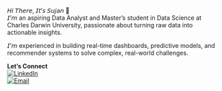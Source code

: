 𝘏𝘪 𝘛𝘩𝘦𝘳𝘦, 𝘐𝘵’𝘴 𝘚𝘶𝘫𝘢𝘯 👋  
𝘐’𝘮 an aspiring Data Analyst and Master’s student in Data Science at Charles Darwin University, passionate about turning raw data into actionable insights.  

𝘐’𝘮 experienced in building real-time dashboards, predictive models, and recommender systems to solve complex, real-world challenges.  

**Let’s Connect**  
[![LinkedIn](https://img.shields.io/badge/LinkedIn-0A66C2?style=flat&logo=linkedin&logoColor=white)](https://www.linkedin.com/in/sujan-chaudhary/)  
[![Email](https://img.shields.io/badge/Email-D14836?style=flat&logo=gmail&logoColor=white)](mailto:sujan0264@gmail.com)  

